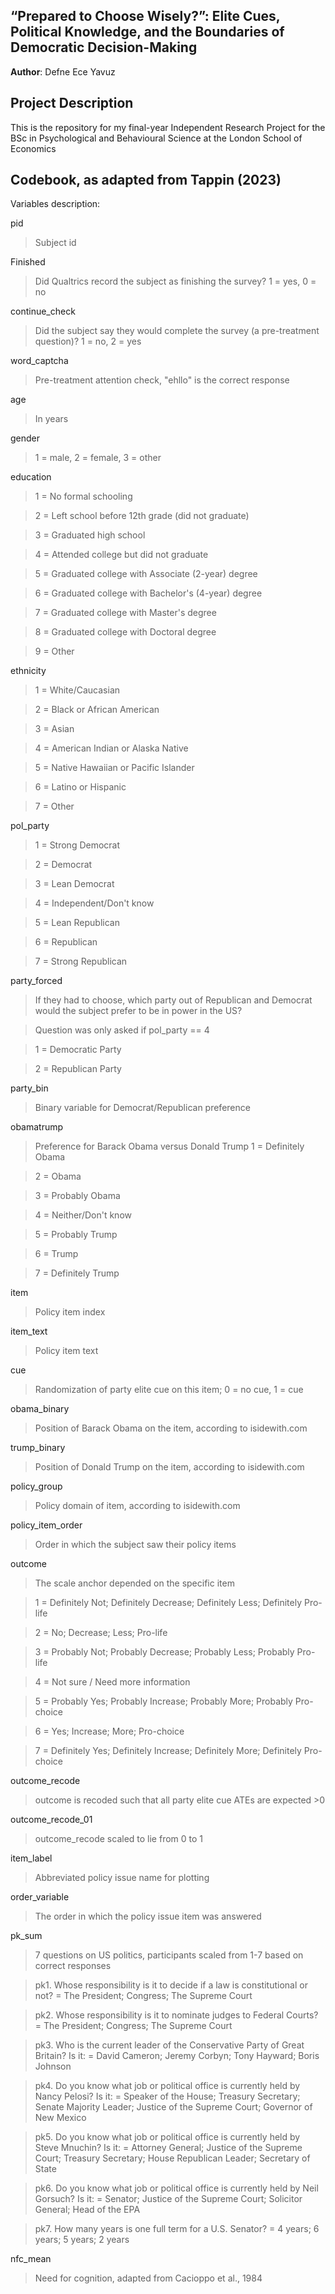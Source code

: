 ## “Prepared to Choose Wisely?”: Elite Cues, Political Knowledge, and the Boundaries of Democratic Decision-Making

**Author**: Defne Ece Yavuz

## Project Description
This is the repository for my final-year Independent Research Project for the BSc in Psychological and Behavioural Science at the London School of Economics

## Codebook, as adapted from Tappin (2023)
Variables description:

pid
> Subject id

Finished
> Did Qualtrics record the subject as finishing the survey? 1 = yes, 0 = no

continue_check
> Did the subject say they would complete the survey (a pre-treatment question)? 1 = no, 2 = yes

word_captcha
> Pre-treatment attention check, "ehllo" is the correct response

age
> In years

gender
> 1 = male, 2 = female, 3 = other

education
> 1 = No formal schooling

> 2 = Left school before 12th grade (did not graduate)

> 3 = Graduated high school

> 4 = Attended college but did not graduate

> 5 = Graduated college with Associate (2-year) degree

> 6 = Graduated college with Bachelor's (4-year) degree

> 7 = Graduated college with Master's degree

> 8 = Graduated college with Doctoral degree

> 9 = Other

ethnicity
> 1 = White/Caucasian

> 2 = Black or African American

> 3 = Asian

> 4 = American Indian or Alaska Native

> 5 = Native Hawaiian or Pacific Islander

> 6 = Latino or Hispanic

> 7 = Other

pol_party
> 1 = Strong Democrat

> 2 = Democrat

> 3 = Lean Democrat

> 4 = Independent/Don't know

> 5 = Lean Republican

> 6 = Republican

> 7 = Strong Republican

party_forced
> If they had to choose, which party out of Republican and Democrat would the subject prefer to be in power in the US?

> Question was only asked if pol_party == 4

> 1 = Democratic Party

> 2 = Republican Party

party_bin
> Binary variable for Democrat/Republican preference

obamatrump
> Preference for Barack Obama versus Donald Trump
> 1 = Definitely Obama

> 2 = Obama

> 3 = Probably Obama

> 4 = Neither/Don't know

> 5 = Probably Trump

> 6 = Trump

> 7 = Definitely Trump

item
> Policy item index

item_text
> Policy item text

cue
> Randomization of party elite cue on this item; 0 = no cue, 1 = cue

obama_binary
> Position of Barack Obama on the item, according to isidewith.com

trump_binary
> Position of Donald Trump on the item, according to isidewith.com

policy_group
> Policy domain of item, according to isidewith.com

policy_item_order
> Order in which the subject saw their policy items

outcome 
> The scale anchor depended on the specific item

> 1 = Definitely Not; Definitely Decrease; Definitely Less; Definitely Pro-life

> 2 = No; Decrease; Less; Pro-life

> 3 = Probably Not; Probably Decrease; Probably Less; Probably Pro-life

> 4 = Not sure / Need more information

> 5 = Probably Yes; Probably Increase; Probably More; Probably Pro-choice

> 6 = Yes; Increase; More; Pro-choice

> 7 = Definitely Yes; Definitely Increase; Definitely More; Definitely Pro-choice

outcome_recode
> outcome is recoded such that all party elite cue ATEs are expected >0

outcome_recode_01
> outcome_recode scaled to lie from 0 to 1

item_label
> Abbreviated policy issue name for plotting

order_variable
> The order in which the policy issue item was answered

pk_sum
> 7 questions on US politics, participants scaled from 1-7 based on correct responses

> pk1. Whose responsibility is it to decide if a law is constitutional or not? = The President; Congress; The Supreme Court

> pk2. Whose responsibility is it to nominate judges to Federal Courts? = The President; Congress; The Supreme Court

> pk3. Who is the current leader of the Conservative Party of Great Britain? Is it: = David Cameron; Jeremy Corbyn; Tony Hayward; Boris Johnson

> pk4. Do you know what job or political office is currently held by Nancy Pelosi? Is it: = Speaker of the House; Treasury Secretary; Senate Majority Leader; Justice of the Supreme Court; Governor of New Mexico

> pk5. Do you know what job or political office is currently held by Steve Mnuchin? Is it: = Attorney General; Justice of the Supreme Court; Treasury Secretary; House Republican Leader; Secretary of State

> pk6. Do you know what job or political office is currently held by Neil Gorsuch? Is it: = Senator; Justice of the Supreme Court; Solicitor General; Head of the EPA

> pk7. How many years is one full term for a U.S. Senator? = 4 years; 6 years; 5 years; 2 years

nfc_mean
> Need for cognition, adapted from Cacioppo et al., 1984
